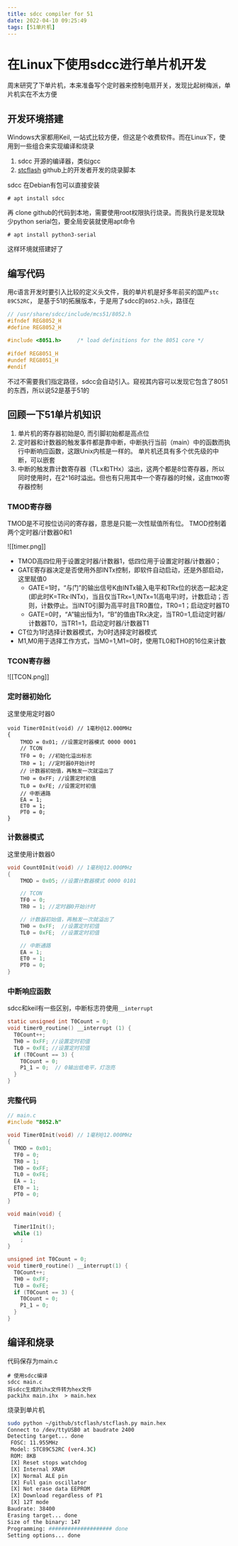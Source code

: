 ```yaml
---
title: sdcc compiler for 51
date: 2022-04-10 09:25:49
tags: [51单片机]
---
```


# 在Linux下使用sdcc进行单片机开发
周末研究了下单片机，本来准备写个定时器来控制电扇开关，发现比起树梅派，单片机实在不太方便

## 开发环境搭建

Windows大家都用Keil, 一站式比较方便，但这是个收费软件。而在Linux下，使用到一些组合来实现编译和烧录

1. sdcc 开源的编译器，类似gcc
2. [stcflash](https://github.com/laborer/stcflash) github上的开发者开发的烧录脚本

sdcc 在Debian有包可以直接安装
```
# apt install sdcc
```
再 clone github的代码到本地，需要使用root权限执行烧录。而我执行是发现缺少python serial包，要全局安装就使用apt命令

```
# apt install python3-serial
```

这样环境就搭建好了

## 编写代码

用c语言开发时要引入比较的定义头文件，我的单片机是好多年前买的国产`stc 89C52RC`， 是基于51的拓展版本，于是用了sdcc的`8052.h`头，路径在
```c
// /usr/share/sdcc/include/mcs51/8052.h
#ifndef REG8052_H
#define REG8052_H
  
#include <8051.h>     /* load definitions for the 8051 core */
  
#ifdef REG8051_H
#undef REG8051_H
#endif
```

不过不需要我们指定路径，sdcc会自动引入。窥视其内容可以发现它包含了8051的东西，所以说52是基于51的


## 回顾一下51单片机知识

1. 单片机的寄存器初始是0, 而引脚初始都是高点位
2. 定时器和计数器的触发事件都是靠中断，中断执行当前（main）中的函数而执行中断响应函数，这跟Unix内核是一样的。 单片机还具有多个优先级的中断，可以嵌套
3. 中断的触发靠计数寄存器（TLx和THx）溢出，这两个都是8位寄存器，所以同时使用时，在2^16时溢出。但也有只用其中一个寄存器的时候，这由`TMOD`寄存器控制

### TMOD寄存器

TMOD是不可按位访问的寄存器，意思是只能一次性赋值所有位。 TMOD控制着两个定时器/计数器0和1

![[timer.png]]

* TMOD高四位用于设置定时器/计数器1，低四位用于设置定时器/计数器0；
* GATE寄存器决定是否使用外部INTx控制，即软件自动启动，还是外部启动，这里赋值0
  * GATE=1时，“与门”的输出信号K由INTx输入电平和TRx位的状态一起决定(即此时K=TRx·INTx)，当且仅当TRx=1,INTx=1(高电平)时，计数启动；否则，计数停止。当INT0引脚为高平时且TR0置位，TR0=1；启动定时器T0
  * GATE=0时，“A”输出恒为1，“B”的值由TRx决定，当TR0=1,启动定时器/计数器T0，当TR1=1，启动定时器/计数器T1
* CT位为1时选择计数器模式，为0时选择定时器模式
* M1,M0用于选择工作方式，当M0=1,M1=0时，使用TL0和TH0的16位来计数

### TCON寄存器

![[TCON.png]]

### 定时器初始化

这里使用定时器0
```
void Timer0Init(void) // 1毫秒@12.000MHz
{
    TMOD = 0x01; //设置定时器模式 0000 0001
    // TCON
    TF0 = 0; //初始化溢出标志
    TR0 = 1; //定时器0开始计时
    // 计数器初始值，再触发一次就溢出了
    TH0 = 0xFF; //设置定时初值
    TL0 = 0xFE; //设置定时初值
    // 中断通路
    EA = 1; 
    ET0 = 1;
    PT0 = 0;
}
```

### 计数器模式

这里使用计数器0
```c
void Count0Init(void) // 1毫秒@12.000MHz
{ 
    TMOD = 0x05; //设置计数器模式 0000 0101

    // TCON
    TF0 = 0; 
    TR0 = 1; //定时器0开始计时

    // 计数器初始值，再触发一次就溢出了
    TH0 = 0xFF;  //设置定时初值
    TL0 = 0xFE;  //设置定时初值

    // 中断通路
    EA = 1;
    ET0 = 1;
    PT0 = 0;
}
```

### 中断响应函数

sdcc和keil有一些区别，中断标志符使用`__interrupt`
```c
static unsigned int T0Count = 0;
void timer0_routine() __interrupt (1) {
  T0Count++;
  TH0 = 0xFF; //设置定时初值
  TL0 = 0xFE; //设置定时初值
  if (T0Count == 3) {
    T0Count = 0;
    P1_1 = 0;  // 0输出低电平，灯泡亮
  }
}
```

### 完整代码

```c
// main.c
#include "8052.h"

void Timer0Init(void) // 1毫秒@12.000MHz
{
  TMOD = 0x01;
  TF0 = 0;
  TR0 = 1;
  TH0 = 0xFF;
  TL0 = 0xFE;
  EA = 1;
  ET0 = 1;
  PT0 = 0;
}

void main(void) {

  Timer1Init();
  while (1)
    ;
}

unsigned int T0Count = 0;
void timer0_routine() __interrupt(1) {
  T0Count++;
  TH0 = 0xFF;
  TL0 = 0xFE;
  if (T0Count == 3) {
    T0Count = 0;
    P1_1 = 0;
  }
}
```

## 编译和烧录

代码保存为main.c

```
# 使用sdcc编译
sdcc main.c
将sdcc生成的ihx文件转为hex文件
packihx main.ihx  > main.hex   

```

烧录到单片机
```bash
sudo python ~/github/stcflash/stcflash.py main.hex
Connect to /dev/ttyUSB0 at baudrate 2400
Detecting target... done
 FOSC: 11.955MHz
 Model: STC89C52RC (ver4.3C) 
 ROM: 8KB
 [X] Reset stops watchdog
 [X] Internal XRAM
 [X] Normal ALE pin
 [X] Full gain oscillator
 [X] Not erase data EEPROM
 [X] Download regardless of P1
 [X] 12T mode
Baudrate: 38400
Erasing target... done
Size of the binary: 147
Programming: #################### done
Setting options... done
```
